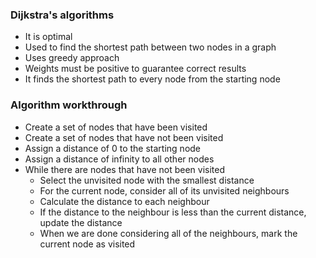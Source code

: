 ### Dijkstra's algorithms

- It is optimal
- Used to find the shortest path between two nodes in a graph
- Uses greedy approach 
- Weights must be positive to guarantee correct results
- It finds the shortest path to every node from the starting node

### Algorithm workthrough

- Create a set of nodes that have been visited
- Create a set of nodes that have not been visited
- Assign a distance of 0 to the starting node
- Assign a distance of infinity to all other nodes
- While there are nodes that have not been visited
    - Select the unvisited node with the smallest distance
    - For the current node, consider all of its unvisited neighbours
    - Calculate the distance to each neighbour
    - If the distance to the neighbour is less than the current distance, update the distance
    - When we are done considering all of the neighbours, mark the current node as visited